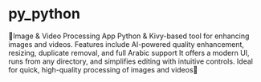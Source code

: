 # py_python
📌Image &amp; Video Processing App Python &amp; Kivy-based tool for enhancing images and videos. Features include AI-powered quality enhancement, resizing, duplicate removal, and full Arabic support It offers a modern UI, runs from any directory, and simplifies editing with intuitive controls. Ideal for quick, high-quality processing of images and videos🚀

